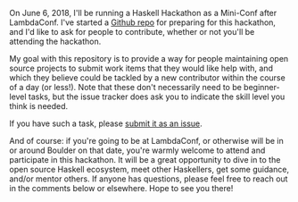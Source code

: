 On June 6, 2018, I'll be running a Haskell Hackathon as a Mini-Conf
after LambdaConf. I've started a
[Github repo](https://github.com/snoyberg/haskell-hackathon#readme)
for preparing for this hackathon, and I'd like to ask for people to
contribute, whether or not you'll be attending the hackathon.

My goal with this repository is to provide a way for people
maintaining open source projects to submit work items that they would
like help with, and which they believe could be tackled by a new
contributor within the course of a day (or less!). Note that these
don't necessarily need to be beginner-level tasks, but the issue
tracker does ask you to indicate the skill level you think is needed.

If you have such a task, please
[submit it as an issue](https://github.com/snoyberg/haskell-hackathon/issues/new).

And of course: if you're going to be at LambdaConf, or otherwise will
be in or around Boulder on that date, you're warmly welcome to attend
and participate in this hackathon. It will be a great opportunity to
dive in to the open source Haskell ecosystem, meet other Haskellers,
get some guidance, and/or mentor others. If anyone has questions,
please feel free to reach out in the comments below or elsewhere. Hope
to see you there!
